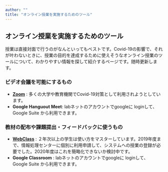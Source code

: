 ```yaml
---
author: ""
title: "オンライン授業を実施するためのツール"
---
```


## オンライン授業を実施するためのツール

授業は直接対面で行うのがなんといってもベストです。Covid-19の影響で、それが叶わないときに、授業の目的を達成するために使えそうなオンライン授業のツールについて、わかりやすい情報を探して紹介するページです。随時更新します。

### ビデオ会議を可能にするもの
- [**Zoom**](/online_ed/zoom.html) :  多くの大学や教育機関でCovid-19対策として利用されようとしています。
- **Google Hanguout Meet**:  labネットのアカウントでgoogleに loginして、Google Suite から利用できます。

### 教材の配布や課題提出・フィードバックに使うもの
- [**WebClass**](./webclass.html) :  ２年次以上の学生は使い方をマスターしています。2019年度まで、情報処理センターに個別に利用申請して、システムへの授業の登録が必要でした。2020年度はこれを簡略化できないか検討中です。
- **Google Classroom** :  labネットのアカウントでgoogleに loginして、Google Suite から利用できます。
